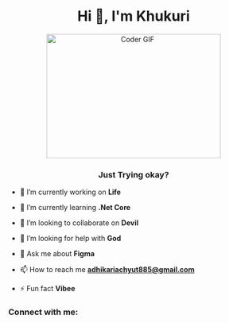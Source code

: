 <h1 align="center">Hi 👋, I'm Khukuri</h1>
<div align="center">
<img alt="Coder GIF" height=250 width=350 src="https://magiccopy.xyz/assets/images/hadder.gif" />
</div>  
<h3 align="center">Just Trying okay?</h3>

- 🔭 I’m currently working on **Life**

- 🌱 I’m currently learning **.Net Core**

- 👯 I’m looking to collaborate on **Devil**

- 🤝 I’m looking for help with **God**

- 💬 Ask me about **Figma**

- 📫 How to reach me **adhikariachyut885@gmail.com**

- ⚡ Fun fact **Vibee**

<h3 align="left">Connect with me:</h3>
<p align="left">
</p>
